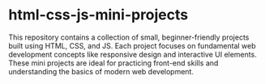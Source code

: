 # html-css-js-mini-projects
This repository contains a collection of small, beginner-friendly projects built using HTML, CSS, and JS. Each project focuses on fundamental web development concepts like responsive design and interactive UI elements. These mini projects are ideal for practicing front-end skills and understanding the basics of modern web development. 

